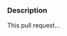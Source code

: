 ### Description

<!-- Describe the goal of this pull request and if possible, insight on the implementation choices. -->

This pull request...
